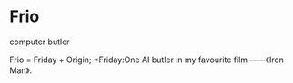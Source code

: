 # Frio
computer butler

Frio = Friday + Origin;
*Friday:One AI butler in my favourite film ——《Iron Man》.
